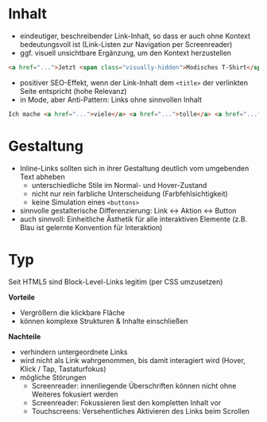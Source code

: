 # Inhalt

* eindeutiger, beschreibender Link-Inhalt, so dass er auch ohne Kontext bedeutungsvoll ist (Link-Listen zur Navigation per Screenreader)
* ggf. visuell unsichtbare Ergänzung, um den Kontext herzustellen

```html
<a href="...">Jetzt <span class="visually-hidden">Modisches T-Shirt</span> kaufen</a>
```

* positiver SEO-Effekt, wenn der Link-Inhalt dem `<title>` der verlinkten Seite entspricht (hohe Relevanz)
* in Mode, aber Anti-Pattern: Links ohne sinnvollen Inhalt

```html
Ich mache <a href="...">viele</a> <a href="...">tolle</a> <a href="...">Sachen</a>!
```

# Gestaltung

* Inline-Links sollten sich in ihrer Gestaltung deutlich vom umgebenden Text abheben
    * unterschiedliche Stile im Normal- und Hover-Zustand
    * nicht nur rein farbliche Unterscheidung (Farbfehlsichtigkeit)
    * keine Simulation eines `<buttons>`
* sinnvolle gestalterische Differenzierung: Link ↔ Aktion ↔ Button
* auch sinnvoll: Einheitliche Ästhetik für alle interaktiven Elemente (z.B. Blau ist gelernte Konvention für Interaktion)

# Typ

Seit HTML5 sind Block-Level-Links legitim (per CSS umzusetzen)

**Vorteile**

* Vergrößern die klickbare Fläche
* können komplexe Strukturen & Inhalte einschließen

**Nachteile**

* verhindern untergeordnete Links
* wird nicht als Link wahrgenommen, bis damit interagiert wird (Hover, Klick / Tap, Tastaturfokus)
* mögliche Störungen
    * Screenreader: innenliegende Überschriften können nicht ohne Weiteres fokusiert werden
    * Screenreader: Fokussieren liest den kompletten Inhalt vor
    * Touchscreens: Versehentliches Aktivieren des Links beim Scrollen